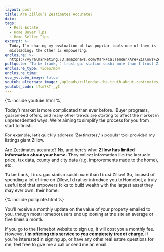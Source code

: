 ```yaml
---
layout: post
title: Are Zillow’s Zestimates Accurate?
date:
tags:
  - Real Estate
  - Home Buyer Tips
  - Home Seller Tips
excerpt: >-
  Today I’m sharing my evaluation of two popular tools—one of them is
  misleading; the other is empowering.
enclosure: >-
  https://vyralmarketing.s3.amazonaws.com/Mark+Callender/Are+Zillows+Zestimates+Accurate_+(1).mp4
pullquote: 'To be frank, I trust gas station sushi more than I trust Zillow'
enclosure_type: video/mp4
enclosure_time:
use_youtube_image: false
youtube_alternate_image: /uploads/callendar-the-truth-about-zestimates-youtube.jpg
youtube_code: lTsm7kT-_yI
---
```


{% include youtube.html %}

Today’s market is more complicated than ever before. iBuyer programs, guaranteed offers, and many other trends are starting to affect the market in unprecedented ways. We’re aiming to simplify the process for you from start to finish.&nbsp;

For example, let’s quickly address ‘Zestimates,’ a popular tool provided my listings giant Zillow.&nbsp;

Are Zestimates accurate? No, and here’s why: **Zillow has limited information about your home.** They collect information like the last sale price, tax data, county and city data (e.g. improvements made to the home), etc.&nbsp;

To be frank, I trust gas station sushi more than I trust Zillow\! So, instead of spending a lot of time on Zillow, I’d rather introduce you to Homebot, a truly useful tool that empowers folks to build wealth with the largest asset they may ever own: their home.&nbsp;

{% include pullquote.html %}

You’ll receive a monthly update on the value of your property emailed to you, though most Homebot users end up looking at the site an average of five times a month.&nbsp;

If you go to the Homebot website to sign up, it will cost you a monthly fee. However, **I’m offering this service to you completely free of charge.** If you’re interested in signing up, or have any other real estate questions for me, feel free to give me a call or send me an email.&nbsp;